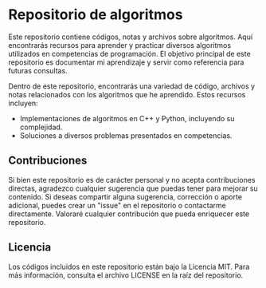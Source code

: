 # Repositorio de algoritmos

Este repositorio contiene códigos, notas y archivos sobre algoritmos. Aquí encontrarás recursos para aprender y practicar diversos algoritmos utilizados en competencias de programación. El objetivo principal de este repositorio es documentar mi aprendizaje y servir como referencia para futuras consultas.

Dentro de este repositorio, encontrarás una variedad de código, archivos y notas relacionados con los algoritmos que he aprendido. Estos recursos incluyen:

- Implementaciones de algoritmos en C++ y Python, incluyendo su complejidad.
- Soluciones a diversos problemas presentados en competencias.

## Contribuciones

Si bien este repositorio es de carácter personal y no acepta contribuciones directas, agradezco cualquier sugerencia que puedas tener para mejorar su contenido. Si deseas compartir alguna sugerencia, corrección o aporte adicional, puedes crear un "issue" en el repositorio o contactarme directamente. Valoraré cualquier contribución que pueda enriquecer este repositorio.

## Licencia

Los códigos incluidos en este repositorio están bajo la Licencia MIT. Para más información, consulta el archivo LICENSE en la raíz del repositorio.
